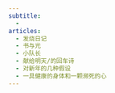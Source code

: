 ```yaml
---
subtitle:
  - 
articles:
  - 发烧日记
  - 书与光
  - 小队长
  - 献给明天/的回车诗
  - 对新年的几种假设
  - 一具健康的身体和一颗濒死的心
---
```

